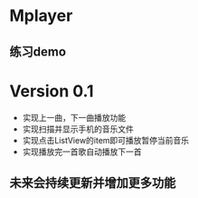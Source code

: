 # Mplayer
练习demo
----------------------------
# Version 0.1
- 实现上一曲，下一曲播放功能
- 实现扫描并显示手机的音乐文件
- 实现点击ListView的item即可播放暂停当前音乐
- 实现播放完一首歌自动播放下一首
## 未来会持续更新并增加更多功能
